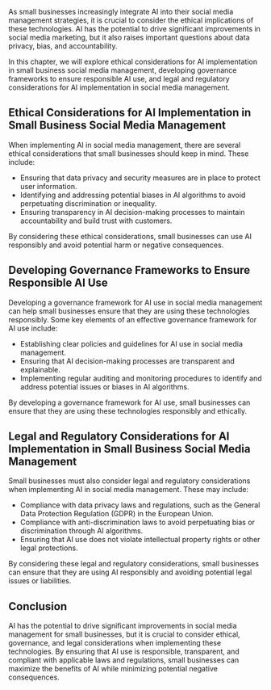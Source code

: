 
As small businesses increasingly integrate AI into their social media management strategies, it is crucial to consider the ethical implications of these technologies. AI has the potential to drive significant improvements in social media marketing, but it also raises important questions about data privacy, bias, and accountability.

In this chapter, we will explore ethical considerations for AI implementation in small business social media management, developing governance frameworks to ensure responsible AI use, and legal and regulatory considerations for AI implementation in social media management.

Ethical Considerations for AI Implementation in Small Business Social Media Management
--------------------------------------------------------------------------------------

When implementing AI in social media management, there are several ethical considerations that small businesses should keep in mind. These include:

* Ensuring that data privacy and security measures are in place to protect user information.
* Identifying and addressing potential biases in AI algorithms to avoid perpetuating discrimination or inequality.
* Ensuring transparency in AI decision-making processes to maintain accountability and build trust with customers.

By considering these ethical considerations, small businesses can use AI responsibly and avoid potential harm or negative consequences.

Developing Governance Frameworks to Ensure Responsible AI Use
-------------------------------------------------------------

Developing a governance framework for AI use in social media management can help small businesses ensure that they are using these technologies responsibly. Some key elements of an effective governance framework for AI use include:

* Establishing clear policies and guidelines for AI use in social media management.
* Ensuring that AI decision-making processes are transparent and explainable.
* Implementing regular auditing and monitoring procedures to identify and address potential issues or biases in AI algorithms.

By developing a governance framework for AI use, small businesses can ensure that they are using these technologies responsibly and ethically.

Legal and Regulatory Considerations for AI Implementation in Small Business Social Media Management
---------------------------------------------------------------------------------------------------

Small businesses must also consider legal and regulatory considerations when implementing AI in social media management. These may include:

* Compliance with data privacy laws and regulations, such as the General Data Protection Regulation (GDPR) in the European Union.
* Compliance with anti-discrimination laws to avoid perpetuating bias or discrimination through AI algorithms.
* Ensuring that AI use does not violate intellectual property rights or other legal protections.

By considering these legal and regulatory considerations, small businesses can ensure that they are using AI responsibly and avoiding potential legal issues or liabilities.

Conclusion
----------

AI has the potential to drive significant improvements in social media management for small businesses, but it is crucial to consider ethical, governance, and legal considerations when implementing these technologies. By ensuring that AI use is responsible, transparent, and compliant with applicable laws and regulations, small businesses can maximize the benefits of AI while minimizing potential negative consequences.
